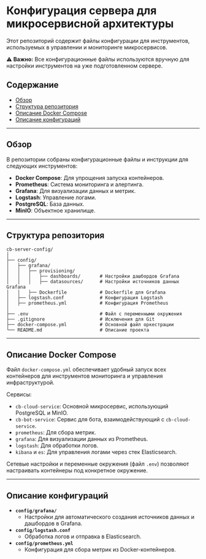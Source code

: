 # Конфигурация сервера для микросервисной архитектуры

Этот репозиторий содержит файлы конфигурации для инструментов, используемых в управлении и мониторинге микросервисов.

⚠️ **Важно:** Все конфигурационные файлы используются вручную для настройки инструментов на уже подготовленном сервере.

## Содержание

- [Обзор](#обзор)
- [Структура репозитория](#структура-репозитория)
- [Описание Docker Compose](#описание-docker-compose)
- [Описание конфигураций](#описание-конфигураций)

---

## Обзор

В репозитории собраны конфигурационные файлы и инструкции для следующих инструментов:
- **Docker Compose**: Для упрощения запуска контейнеров.
- **Prometheus**: Система мониторинга и алертинга.
- **Grafana**: Для визуализации данных и метрик.
- **Logstash**: Управление логами.
- **PostgreSQL**: База данных.
- **MinIO**: Объектное хранилище.

---

## Структура репозитория
```text
cb-server-config/
│
├── config/
│   ├── grafana/
│   │   ├── provisioning/
│   │   │   ├── dashboards/       # Настройки дашбордов Grafana
│   │   │   ├── datasources/      # Настройки источников данных Grafana
│   │   ├── Dockerfile            # Dockerfile для Grafana
│   ├── logstash.conf             # Конфигурация Logstash
│   ├── prometheus.yml            # Конфигурация Prometheus
│
├── .env                          # Файл с переменными окружения
├── .gitignore                    # Исключения для Git
├── docker-compose.yml            # Основной файл оркестрации
└── README.md                     # Описание проекта
```
---

## Описание Docker Compose

Файл `docker-compose.yml` обеспечивает удобный запуск всех контейнеров для инструментов мониторинга и управления инфраструктурой.

Сервисы:
- `cb-cloud-service`: Основной микросервис, использующий PostgreSQL и MinIO.
- `cb-bot-service`: Сервис для бота, взаимодействующий с `cb-cloud-service`.
- `prometheus`: Для сбора метрик.
- `grafana`: Для визуализации данных из Prometheus.
- `logstash`: Для обработки логов.
- `kibana` и `es`: Для управления логами через стек Elasticsearch.

Сетевые настройки и переменные окружения (файл `.env`) позволяют настраивать контейнеры под конкретное окружение.

---

## Описание конфигураций

- **`config/grafana/`**
    - Настройки для автоматического создания источников данных и дашбордов в Grafana.
- **`config/logstash.conf`**
    - Обработка логов и отправка в Elasticsearch.
- **`config/prometheus.yml`**
    - Конфигурация для сбора метрик из Docker-контейнеров.
